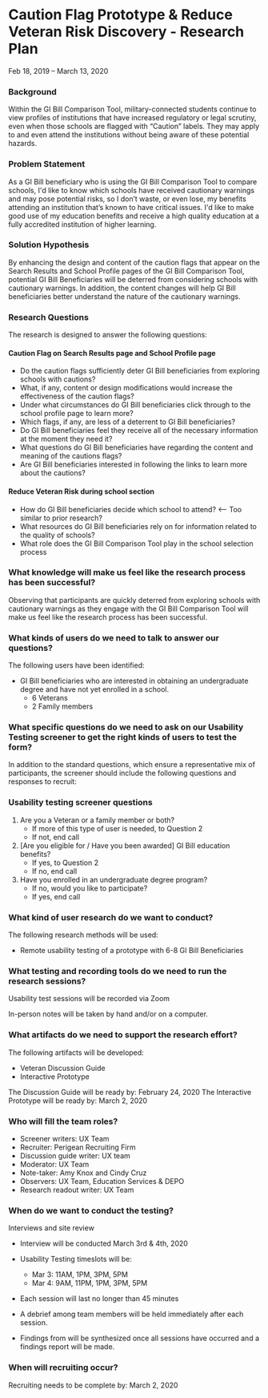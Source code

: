 # Caution Flag Prototype & Reduce Veteran Risk Discovery - Research Plan

Feb 18, 2019 – March 13, 2020

### Background
Within the GI Bill Comparison Tool, military-connected students continue to view profiles of institutions that have increased regulatory or legal scrutiny, even when those schools are flagged with “Caution” labels. They may apply to and even attend the institutions without being aware of these potential hazards.

### Problem Statement 
As a GI Bill beneficiary who is using the GI Bill Comparison Tool to compare schools, I'd like to know which schools have received cautionary warnings and may pose potential risks, so I don’t waste, or even lose, my benefits attending an institution that’s known to have critical issues. I'd like to make good use of my education benefits and receive a high quality education at a fully accredited institution of higher learning. 

### Solution Hypothesis
By enhancing the design and content of the caution flags that appear on the Search Results and School Profile pages of the GI Bill Comparison Tool, potential GI Bill Beneficiaries will be deterred from considering schools with cautionary warnings. In addition, the content changes will help GI Bill beneficiaries better understand the nature of the cautionary warnings.

### Research Questions
The research is designed to answer the following questions:

#### Caution Flag on Search Results page and School Profile page
* Do the caution flags sufficiently deter GI Bill beneficiaries from exploring schools with cautions? 
* What, if any, content or design modifications would increase the effectiveness of the caution flags?
* Under what circumstances do GI Bill beneficiaries click through to the school profile page to learn more?
* Which flags, if any, are less of a deterrent to GI Bill beneficiaries?
* Do GI Bill beneficiaries feel they receive all of the necessary information at the moment they need it?
* What questions do GI Bill beneficiaries have regarding the content and meaning of the cautions flags?
* Are GI Bill beneficiaries interested in following the links to learn more about the cautions?

#### Reduce Veteran Risk during school section
* How do GI Bill beneficiaries decide which school to attend? <-- Too similar to prior research?
* What resources do GI Bill beneficiaries rely on for information related to the quality of schools?
* What role does the GI Bill Comparison Tool play in the school selection process

### What knowledge will make us feel like the research process has been successful?

Observing that participants are quickly deterred from exploring schools with cautionary warnings as they engage with the GI Bill Comparison Tool will make us feel like the research process has been successful.

### What kinds of users do we need to talk to answer our questions?

The following users have been identified:
* GI Bill beneficiaries who are interested in obtaining an undergraduate degree and have not yet enrolled in a school.
   * 6 Veterans
   * 2 Family members 

### What specific questions do we need to ask on our Usability Testing screener to get the right kinds of users to test the form?

In addition to the standard questions, which ensure a representative mix of participants, the screener should include the following questions and responses to recruit:

### Usability testing screener questions
1.	Are you a Veteran or a family member or both?  
    * If more of this type of user is needed, to Question 2        
    * If not, end call  
2.	[Are you eligible for / Have you been awarded] GI Bill education benefits?  
    * If yes, to Question 2  
    * If no, end call  
3.	Have you enrolled in an undergraduate degree program?  
    * If no, would you like to participate?  
    * If yes, end call  

### What kind of user research do we want to conduct?

The following research methods will be used:

* Remote usability testing of a prototype with 6-8 GI Bill Beneficiaries

### What testing and recording tools do we need to run the research sessions?

Usability test sessions will be recorded via Zoom

In-person notes will be taken by hand and/or on a computer.

### What artifacts do we need to support the research effort?

The following artifacts will be developed:
* Veteran Discussion Guide  
* Interactive Prototype

The Discussion Guide will be ready by: February 24, 2020
The Interactive Prototype will be ready by: March 2, 2020

### Who will fill the team roles?
* Screener writers: UX Team
* Recruiter: Perigean Recruiting Firm
* Discussion guide writer: UX team
* Moderator: UX Team
* Note-taker: Amy Knox and Cindy Cruz
* Observers: UX Team, Education Services & DEPO
* Research readout writer: UX Team

### When do we want to conduct the testing?

Interviews and site review
*	Interview will be conducted March 3rd & 4th, 2020
*	Usability Testing timeslots will be: 
     * Mar 3: 11AM, 1PM, 3PM, 5PM 
     * Mar 4: 9AM, 11PM, 1PM, 3PM, 5PM 

*	Each session will last no longer than 45 minutes
*	A debrief among team members will be held immediately after each session.
*	Findings from will be synthesized once all sessions have occurred and a findings report will be made.

### When will recruiting occur?

Recruiting needs to be complete by: March 2, 2020
